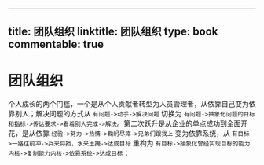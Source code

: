 
---
title: 团队组织
linktitle: 团队组织
type: book
commentable: true
---

# 团队组织

个人成长的两个门槛，一个是从个人贡献者转型为人员管理者，从依靠自己变为依靠别人；解决问题的方式从 `有问题->动手->解决问题` 切换为 `有问题->抽象化问题的目标和指标->传达要求->看着别人完成->解决`。第二次跃升是从企业的单点成功到全面开花，是从依靠 `经验->努力->热情->鞠躬尽瘁->兄弟们跟我上` 变为依靠系统，从 `有目标->一路往前冲->兵来将挡，水来土掩->达成目标` 重构为 `有目标->抽象化曾经实现目标的能力内核->复制能力内核->依靠系统->达成目标`；

    